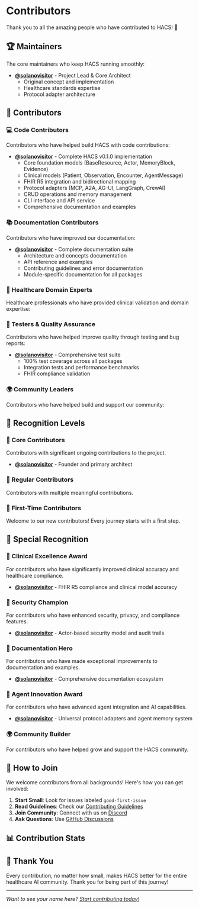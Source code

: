 # Contributors

Thank you to all the amazing people who have contributed to HACS! 🎉

## 🏆 Maintainers

The core maintainers who keep HACS running smoothly:

- **[@solanovisitor](https://github.com/solanovisitor)** - Project Lead & Core Architect
  - Original concept and implementation
  - Healthcare standards expertise
  - Protocol adapter architecture

## 🤝 Contributors

### 💻 Code Contributors

Contributors who have helped build HACS with code contributions:

- **[@solanovisitor](https://github.com/solanovisitor)** - Complete HACS v0.1.0 implementation
  - Core foundation models (BaseResource, Actor, MemoryBlock, Evidence)
  - Clinical models (Patient, Observation, Encounter, AgentMessage)
  - FHIR R5 integration and bidirectional mapping
  - Protocol adapters (MCP, A2A, AG-UI, LangGraph, CrewAI)
  - CRUD operations and memory management
  - CLI interface and API service
  - Comprehensive documentation and examples

<!-- Additional contributors will be listed here as they join -->

### 📚 Documentation Contributors

Contributors who have improved our documentation:

- **[@solanovisitor](https://github.com/solanovisitor)** - Complete documentation suite
  - Architecture and concepts documentation
  - API reference and examples
  - Contributing guidelines and error documentation
  - Module-specific documentation for all packages

### 🏥 Healthcare Domain Experts

Healthcare professionals who have provided clinical validation and domain expertise:

<!-- Healthcare experts will be listed here -->

### 🧪 Testers & Quality Assurance

Contributors who have helped improve quality through testing and bug reports:

- **[@solanovisitor](https://github.com/solanovisitor)** - Comprehensive test suite
  - 100% test coverage across all packages
  - Integration tests and performance benchmarks
  - FHIR compliance validation

### 🌍 Community Leaders

Contributors who have helped build and support our community:

<!-- Community leaders will be listed here -->

## 🎯 Recognition Levels

### 🌟 Core Contributors
Contributors with significant ongoing contributions to the project.

- **[@solanovisitor](https://github.com/solanovisitor)** - Founder and primary architect

### 🔧 Regular Contributors
Contributors with multiple meaningful contributions.

### 🚀 First-Time Contributors
Welcome to our new contributors! Every journey starts with a first step.

## 🏅 Special Recognition

### 🏥 Clinical Excellence Award
For contributors who have significantly improved clinical accuracy and healthcare compliance.

- **[@solanovisitor](https://github.com/solanovisitor)** - FHIR R5 compliance and clinical model accuracy

### 🔐 Security Champion
For contributors who have enhanced security, privacy, and compliance features.

- **[@solanovisitor](https://github.com/solanovisitor)** - Actor-based security model and audit trails

### 📖 Documentation Hero
For contributors who have made exceptional improvements to documentation and examples.

- **[@solanovisitor](https://github.com/solanovisitor)** - Comprehensive documentation ecosystem

### 🤖 Agent Innovation Award
For contributors who have advanced agent integration and AI capabilities.

- **[@solanovisitor](https://github.com/solanovisitor)** - Universal protocol adapters and agent memory system

### 🌍 Community Builder
For contributors who have helped grow and support the HACS community.

## 🎉 How to Join

We welcome contributors from all backgrounds! Here's how you can get involved:

1. **Start Small**: Look for issues labeled `good-first-issue`
2. **Read Guidelines**: Check our [Contributing Guidelines](docs/contributing/guidelines.md)
3. **Join Community**: Connect with us on [Discord](https://discord.gg/hacs)
4. **Ask Questions**: Use [GitHub Discussions](https://github.com/voa-health/hacs/discussions)

## 📊 Contribution Stats

<!-- GitHub will automatically show contribution graphs -->

## 🙏 Thank You

Every contribution, no matter how small, makes HACS better for the entire healthcare AI community. Thank you for being part of this journey!

---

*Want to see your name here? [Start contributing today!](docs/contributing/guidelines.md)* 